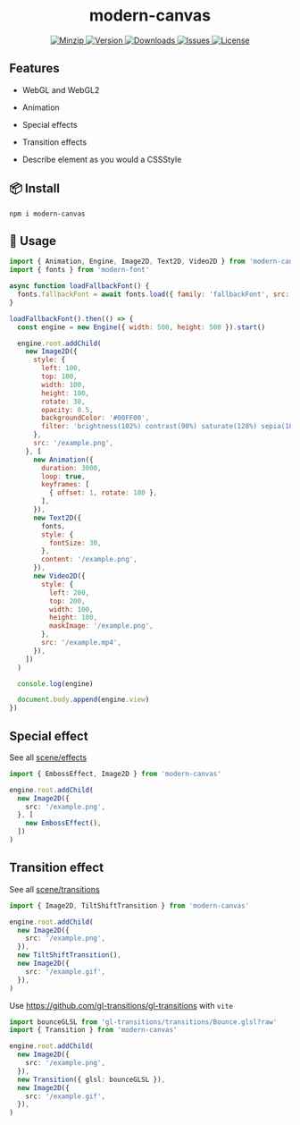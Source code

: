 <h1 align="center">modern-canvas</h1>

<p align="center">
  <a href="https://unpkg.com/modern-canvas">
    <img src="https://img.shields.io/bundlephobia/minzip/modern-canvas" alt="Minzip">
  </a>
  <a href="https://www.npmjs.com/package/modern-canvas">
    <img src="https://img.shields.io/npm/v/modern-canvas.svg" alt="Version">
  </a>
  <a href="https://www.npmjs.com/package/modern-canvas">
    <img src="https://img.shields.io/npm/dm/modern-canvas" alt="Downloads">
  </a>
  <a href="https://github.com/qq15725/modern-canvas/issues">
    <img src="https://img.shields.io/github/issues/qq15725/modern-canvas" alt="Issues">
  </a>
  <a href="https://github.com/qq15725/modern-canvas/blob/main/LICENSE">
    <img src="https://img.shields.io/npm/l/modern-canvas.svg" alt="License">
  </a>
</p>

## Features

- WebGL and WebGL2

- Animation

- Special effects

- Transition effects

- Describe element as you would a CSSStyle

## 📦 Install

```shell
npm i modern-canvas
```

## 🦄 Usage

```javascript
import { Animation, Engine, Image2D, Text2D, Video2D } from 'modern-canvas'
import { fonts } from 'modern-font'

async function loadFallbackFont() {
  fonts.fallbackFont = await fonts.load({ family: 'fallbackFont', src: '/fallback.woff' })
}

loadFallbackFont().then(() => {
  const engine = new Engine({ width: 500, height: 500 }).start()

  engine.root.addChild(
    new Image2D({
      style: {
        left: 100,
        top: 100,
        width: 100,
        height: 100,
        rotate: 30,
        opacity: 0.5,
        backgroundColor: '#00FF00',
        filter: 'brightness(102%) contrast(90%) saturate(128%) sepia(18%)',
      },
      src: '/example.png',
    }, [
      new Animation({
        duration: 3000,
        loop: true,
        keyframes: [
          { offset: 1, rotate: 180 },
        ],
      }),
      new Text2D({
        fonts,
        style: {
          fontSize: 30,
        },
        content: '/example.png',
      }),
      new Video2D({
        style: {
          left: 200,
          top: 200,
          width: 100,
          height: 100,
          maskImage: '/example.png',
        },
        src: '/example.mp4',
      }),
    ])
  )

  console.log(engine)

  document.body.append(engine.view)
})
```

## Special effect

See all [scene/effects](./src/scene/effects)

```typescript
import { EmbossEffect, Image2D } from 'modern-canvas'

engine.root.addChild(
  new Image2D({
    src: '/example.png',
  }, [
    new EmbossEffect(),
  ])
)
```

## Transition effect

See all [scene/transitions](./src/scene/transitions)

```typescript
import { Image2D, TiltShiftTransition } from 'modern-canvas'

engine.root.addChild(
  new Image2D({
    src: '/example.png',
  }),
  new TiltShiftTransition(),
  new Image2D({
    src: '/example.gif',
  }),
)
```

Use https://github.com/gl-transitions/gl-transitions with `vite`

```ts
import bounceGLSL from 'gl-transitions/transitions/Bounce.glsl?raw'
import { Transition } from 'modern-canvas'

engine.root.addChild(
  new Image2D({
    src: '/example.png',
  }),
  new Transition({ glsl: bounceGLSL }),
  new Image2D({
    src: '/example.gif',
  }),
)
```
